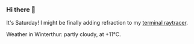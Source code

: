 ### Hi there :wave:

It's Saturday! I might be finally adding refraction to my [terminal raytracer](https://github.com/bewuethr/bash-raytracer).

Weather in Winterthur: partly cloudy, at +11°C.
